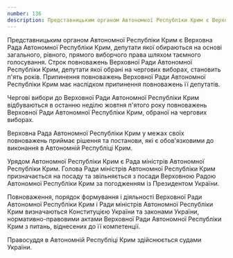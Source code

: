 ```yaml
---
number: 136
description: Представницьким органом Автономної Республіки Крим є Верховна Рада Автономної Республіки Крим, депутати якої обираються на основі загального, рівного, прямого виборчого права шляхом таємного голосування. Строк повноважень Верховної Ради...
---
```


Представницьким органом Автономної Республіки Крим є Верховна Рада Автономної Республіки Крим, депутати якої обираються
на основі загального, рівного, прямого виборчого права шляхом таємного голосування. Строк повноважень Верховної Ради
Автономної Республіки Крим, депутати якої обрані на чергових виборах, становить п'ять років. Припинення повноважень
Верховної Ради Автономної Республіки Крим має наслідком припинення повноважень її депутатів.

Чергові вибори до Верховної Ради Автономної Республіки Крим відбуваються в останню неділю жовтня п'ятого року
повноважень Верховної Ради Автономної Республіки Крим, обраної на чергових виборах.

Верховна Рада Автономної Республіки Крим у межах своїх повноважень приймає рішення та постанови, які є обов'язковими до
виконання в Автономній Республіці Крим.

Урядом Автономної Республіки Крим є Рада міністрів Автономної Республіки Крим. Голова Ради міністрів Автономної
Республіки Крим призначається на посаду та звільняється з посади Верховною Радою Автономної Республіки Крим за
погодженням із Президентом України.

Повноваження, порядок формування і діяльності Верховної Ради Автономної Республіки Крим і Ради міністрів Автономної
Республіки Крим визначаються Конституцією України та законами України, нормативно-правовими актами Верховної Ради
Автономної Республіки Крим з питань, віднесених до її компетенції.

Правосуддя в Автономній Республіці Крим здійснюється судами України.
